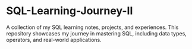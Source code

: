 # SQL-Learning-Journey-II
A collection of my SQL learning notes, projects, and experiences. This repository showcases my journey in mastering SQL, including data types, operators, and real-world applications.
